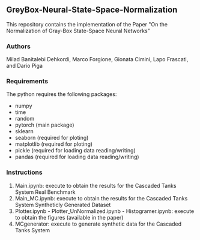 ## GreyBox-Neural-State-Space-Normalization
This repository contains the implementation of the Paper "On the Normalization of Gray-Box State-Space Neural Networks"
### Authors
Milad Banitalebi Dehkordi, Marco Forgione, Gionata Cimini, Lapo Frascati, and Dario Piga
### Requirements
The python requires the following packages:
- numpy
- time
- random
- pytorch    (main package)
- sklearn
- seaborn    (required for ploting)
- matplotlib (required for ploting)
- pickle     (required for loading data reading/writing)
- pandas     (required for loading data reading/writing)
### Instructions
1)  Main.ipynb: execute to obtain the results for the Cascaded Tanks System Real Benchmark
2)  Main_MC.ipynb: execute to obtain the results for the Cascaded Tanks System Syntheticly Generated Dataset
3)  Plotter.ipynb - Plotter_UnNormalized.ipynb - Histogramer.ipynb: execute to obtain the figures (available in the paper)
4)  MCgenerator: execute to generate synthetic data for the Cascaded Tanks System
